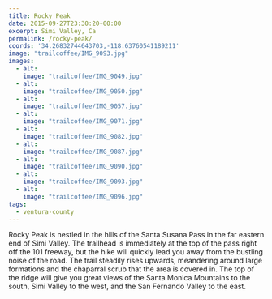 ```yaml
---
title: Rocky Peak
date: 2015-09-27T23:30:20+00:00
excerpt: Simi Valley, Ca
permalink: /rocky-peak/
coords: '34.26832744643703,-118.63760541189211'
image: "trailcoffee/IMG_9093.jpg"
images:
  - alt: 
    image: "trailcoffee/IMG_9049.jpg"
  - alt: 
    image: "trailcoffee/IMG_9050.jpg"
  - alt: 
    image: "trailcoffee/IMG_9057.jpg"
  - alt: 
    image: "trailcoffee/IMG_9071.jpg"
  - alt: 
    image: "trailcoffee/IMG_9082.jpg"
  - alt: 
    image: "trailcoffee/IMG_9087.jpg"
  - alt: 
    image: "trailcoffee/IMG_9090.jpg"
  - alt: 
    image: "trailcoffee/IMG_9093.jpg"
  - alt: 
    image: "trailcoffee/IMG_9096.jpg"
tags:
  - ventura-county
---
```

Rocky Peak is nestled in the hills of the Santa Susana Pass in the far eastern end of Simi Valley. The trailhead is immediately at the top of the pass right off the 101 freeway, but the hike will quickly lead you away from the bustling noise of the road. The trail steadily rises upwards, meandering around large formations and the chaparral scrub that the area is covered in. The top of the ridge will give you great views of the Santa Monica Mountains to the south, Simi Valley to the west, and the San Fernando Valley to the east.

